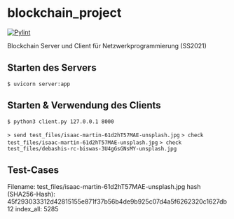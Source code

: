 # blockchain_project
[![Pylint](https://gitlab.ub.uni-bielefeld.de/manuel.hettich/blockchain_project/-/jobs/artifacts/main/raw/pylint/pylint.svg?job=pylint)](https://gitlab.ub.uni-bielefeld.de/manuel.hettich/blockchain_project)

Blockchain Server und Client für Netzwerkprogrammierung (SS2021)

## Starten des Servers
`$ uvicorn server:app`


## Starten & Verwendung des Clients
`$ python3 client.py 127.0.0.1 8000`

`> send test_files/isaac-martin-61d2hT57MAE-unsplash.jpg`
`> check test_files/isaac-martin-61d2hT57MAE-unsplash.jpg`
`> check test_files/debashis-rc-biswas-3U4gGsGNsMY-unsplash.jpg`

## Test-Cases

Filename: test_files/isaac-martin-61d2hT57MAE-unsplash.jpg
hash (SHA256-Hash): 45f293033312d42815155e871f37b56b4de9b925c07d4a5f6262320c1627db12
index_all: 5285 

